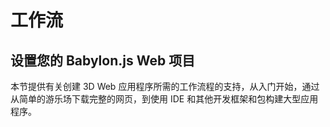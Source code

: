 # 工作流

## 设置您的 Babylon.js Web 项目

本节提供有关创建 3D Web 应用程序所需的工作流程的支持，从入门开始，通过从简单的游乐场下载完整的网页，到使用 IDE 和其他开发框架和包构建大型应用程序。